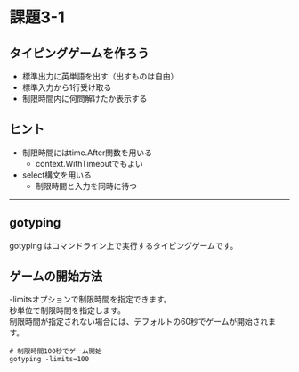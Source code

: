 # 課題3-1

## タイピングゲームを作ろう

- 標準出力に英単語を出す（出すものは自由）
- 標準入力から1行受け取る
- 制限時間内に何問解けたか表示する

## ヒント

- 制限時間にはtime.After関数を用いる
  - context.WithTimeoutでもよい
- select構文を用いる
  - 制限時間と入力を同時に待つ

---

## gotyping

gotyping はコマンドライン上で実行するタイピングゲームです。  

## ゲームの開始方法

-limitsオプションで制限時間を指定できます。  
秒単位で制限時間を指定します。  
制限時間が指定されない場合には、デフォルトの60秒でゲームが開始されます。  

```shell
# 制限時間100秒でゲーム開始
gotyping -limits=100
```
